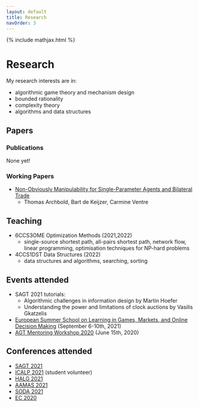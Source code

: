 ```yaml
---
layout: default
title: Research
navOrder: 3
---
```


{% include mathjax.html %}

# Research

My research interests are in:
- algorithmic game theory and mechanism design
- bounded rationality
- complexity theory
- algorithms and data structures

## Papers

### Publications

None yet!

### Working Papers

- [Non-Obviously Manipulability for Single-Parameter Agents and Bilateral Trade](https://arxiv.org/abs/2202.06660)
  - Thomas Archbold, Bart de Keijzer, Carmine Ventre

## Teaching

- 6CCS3OME Optimization Methods (2021,2022)
  - single-source shortest path, all-pairs shortest path, network flow, linear
	programming, optimisation techniques for NP-hard problems
- 4CCS1DST Data Structures (2022)
  - data structures and algorithms, searching, sorting

## Events attended

- SAGT 2021 tutorials:
  - Algorithmic challenges in information design by Martin Hoefer
  - Understanding the power and limitations of clock auctions by Vasilis Gkatzelis
- [European Summer School on Learning in Games, Markets, and Online Decision
Making](https://sites.google.com/a/diag.uniroma1.it/algadimar/european-summer-school-september-6-10-2021)
(September 6-10th, 2021)
- [AGT Mentoring Workshop
  2020](https://www.cs.princeton.edu/~smattw/AMW20/index.html) (June 15th, 2020)

## Conferences attended

- [SAGT 2021](https://events.au.dk/sagt2021/)
- [ICALP 2021](http://easyconferences.eu/icalp2021/) (student volunteer)
- [HALG 2021](https://highlightsofalgorithms.org/) 
- [AAMAS 2021](https://aamas2021.soton.ac.uk/)
- [SODA 2021](https://www.siam.org/conferences/cm/conference/soda21)
- [EC 2020](https://ec20.sigecom.org/)
